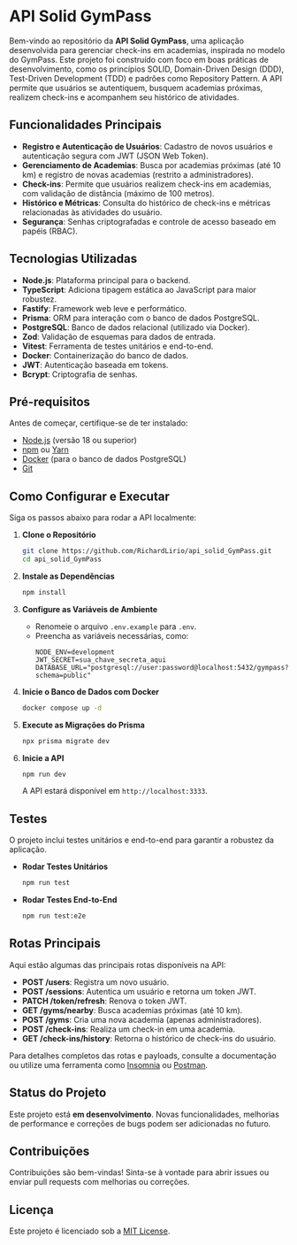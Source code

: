 # API Solid GymPass

Bem-vindo ao repositório da **API Solid GymPass**, uma aplicação desenvolvida para gerenciar check-ins em academias, inspirada no modelo do GymPass. Este projeto foi construído com foco em boas práticas de desenvolvimento, como os princípios SOLID, Domain-Driven Design (DDD), Test-Driven Development (TDD) e padrões como Repository Pattern. A API permite que usuários se autentiquem, busquem academias próximas, realizem check-ins e acompanhem seu histórico de atividades.

## Funcionalidades Principais

- **Registro e Autenticação de Usuários**: Cadastro de novos usuários e autenticação segura com JWT (JSON Web Token).
- **Gerenciamento de Academias**: Busca por academias próximas (até 10 km) e registro de novas academias (restrito a administradores).
- **Check-ins**: Permite que usuários realizem check-ins em academias, com validação de distância (máximo de 100 metros).
- **Histórico e Métricas**: Consulta do histórico de check-ins e métricas relacionadas às atividades do usuário.
- **Segurança**: Senhas criptografadas e controle de acesso baseado em papéis (RBAC).

## Tecnologias Utilizadas

- **Node.js**: Plataforma principal para o backend.
- **TypeScript**: Adiciona tipagem estática ao JavaScript para maior robustez.
- **Fastify**: Framework web leve e performático.
- **Prisma**: ORM para interação com o banco de dados PostgreSQL.
- **PostgreSQL**: Banco de dados relacional (utilizado via Docker).
- **Zod**: Validação de esquemas para dados de entrada.
- **Vitest**: Ferramenta de testes unitários e end-to-end.
- **Docker**: Containerização do banco de dados.
- **JWT**: Autenticação baseada em tokens.
- **Bcrypt**: Criptografia de senhas.

## Pré-requisitos

Antes de começar, certifique-se de ter instalado:
- [Node.js](https://nodejs.org/) (versão 18 ou superior)
- [npm](https://www.npmjs.com/) ou [Yarn](https://yarnpkg.com/)
- [Docker](https://www.docker.com/get-started) (para o banco de dados PostgreSQL)
- [Git](https://git-scm.com/)

## Como Configurar e Executar

Siga os passos abaixo para rodar a API localmente:

1. **Clone o Repositório**
   ```bash
   git clone https://github.com/RichardLirio/api_solid_GymPass.git
   cd api_solid_GymPass
   ```

2. **Instale as Dependências**
   ```bash
   npm install
   ```

3. **Configure as Variáveis de Ambiente**
   - Renomeie o arquivo `.env.example` para `.env`.
   - Preencha as variáveis necessárias, como:
     ```
     NODE_ENV=development
     JWT_SECRET=sua_chave_secreta_aqui
     DATABASE_URL="postgresql://user:password@localhost:5432/gympass?schema=public"
     ```

4. **Inicie o Banco de Dados com Docker**
   ```bash
   docker compose up -d
   ```

5. **Execute as Migrações do Prisma**
   ```bash
   npx prisma migrate dev
   ```

6. **Inicie a API**
   ```bash
   npm run dev
   ```
   A API estará disponível em `http://localhost:3333`.

## Testes

O projeto inclui testes unitários e end-to-end para garantir a robustez da aplicação.

- **Rodar Testes Unitários**
  ```bash
  npm run test
  ```

- **Rodar Testes End-to-End**
  ```bash
  npm run test:e2e
  ```

## Rotas Principais

Aqui estão algumas das principais rotas disponíveis na API:

- **POST /users**: Registra um novo usuário.
- **POST /sessions**: Autentica um usuário e retorna um token JWT.
- **PATCH /token/refresh**: Renova o token JWT.
- **GET /gyms/nearby**: Busca academias próximas (até 10 km).
- **POST /gyms**: Cria uma nova academia (apenas administradores).
- **POST /check-ins**: Realiza um check-in em uma academia.
- **GET /check-ins/history**: Retorna o histórico de check-ins do usuário.

Para detalhes completos das rotas e payloads, consulte a documentação ou utilize uma ferramenta como [Insomnia](https://insomnia.rest/) ou [Postman](https://www.postman.com/).

## Status do Projeto

Este projeto está **em desenvolvimento**. Novas funcionalidades, melhorias de performance e correções de bugs podem ser adicionadas no futuro.

## Contribuições

Contribuições são bem-vindas! Sinta-se à vontade para abrir issues ou enviar pull requests com melhorias ou correções.

## Licença

Este projeto é licenciado sob a [MIT License](LICENSE).

